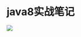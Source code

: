 # java8实战笔记
![](https://tse4-mm.cn.bing.net/th/id/OIP-C.7mHXdzoAibnveFkFTyaqXgHaHa?w=173&h=180&c=7&r=0&o=5&pid=1.7)
